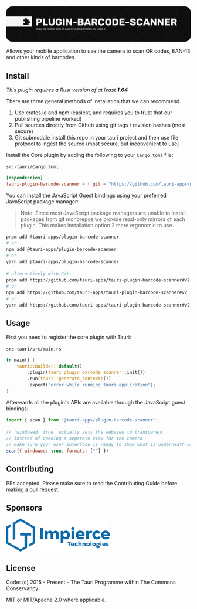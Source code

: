 ![Barcode Scanner](banner.jpg)

Allows your mobile application to use the camera to scan QR codes, EAN-13 and other kinds of barcodes.

## Install

_This plugin requires a Rust version of at least **1.64**_

There are three general methods of installation that we can recommend.

1. Use crates.io and npm (easiest, and requires you to trust that our publishing pipeline worked)
2. Pull sources directly from Github using git tags / revision hashes (most secure)
3. Git submodule install this repo in your tauri project and then use file protocol to ingest the source (most secure, but inconvenient to use)

Install the Core plugin by adding the following to your `Cargo.toml` file:

`src-tauri/Cargo.toml`

```toml
[dependencies]
tauri-plugin-barcode-scanner = { git = "https://github.com/tauri-apps/plugins-workspace", branch = "v2" }
```

You can install the JavaScript Guest bindings using your preferred JavaScript package manager:

> Note: Since most JavaScript package managers are unable to install packages from git monorepos we provide read-only mirrors of each plugin. This makes installation option 2 more ergonomic to use.

```sh
pnpm add @tauri-apps/plugin-barcode-scanner
# or
npm add @tauri-apps/plugin-barcode-scanner
# or
yarn add @tauri-apps/plugin-barcode-scanner

# alternatively with Git:
pnpm add https://github.com/tauri-apps/tauri-plugin-barcode-scanner#v2
# or
npm add https://github.com/tauri-apps/tauri-plugin-barcode-scanner#v2
# or
yarn add https://github.com/tauri-apps/tauri-plugin-barcode-scanner#v2
```

## Usage

First you need to register the core plugin with Tauri:

`src-tauri/src/main.rs`

```rust
fn main() {
    tauri::Builder::default()
        .plugin(tauri_plugin_barcode_scanner::init())
        .run(tauri::generate_context!())
        .expect("error while running tauri application");
}
```

Afterwards all the plugin's APIs are available through the JavaScript guest bindings:

```javascript
import { scan } from "@tauri-apps/plugin-barcode-scanner";

// `windowed: true` actually sets the webview to transparent
// instead of opening a separate view for the camera
// make sure your user interface is ready to show what is underneath with a transparent element
scan({ windowed: true, formats: [""] })
```

## Contributing

PRs accepted. Please make sure to read the Contributing Guide before making a pull request.

## Sponsors

<a href="https://impierce.com/" target="_blank">
    <img src="sponsors/impierce.png" alt=“Impierce” width="283" height="90">
</a>

## License

Code: (c) 2015 - Present - The Tauri Programme within The Commons Conservancy.

MIT or MIT/Apache 2.0 where applicable.
